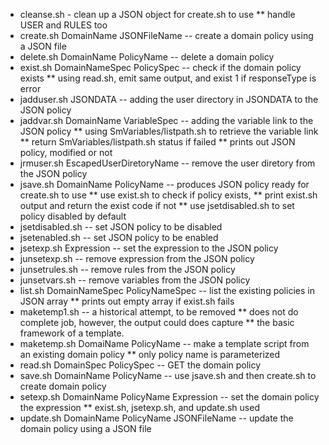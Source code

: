 * cleanse.sh - clean up a JSON object for create.sh to use
** handle USER and RULES too
* create.sh DomainName JSONFileName -- create a domain policy using a JSON file
* delete.sh DomainName PolicyName -- delete a domain policy
* exist.sh DomainNameSpec PolicySpec -- check if the domain policy exists
** using read.sh, emit same output, and exist 1 if responseType is error
* jadduser.sh JSONDATA -- adding the user directory in JSONDATA to the JSON policy
* jaddvar.sh DomainName VariableSpec -- adding the variable link to the JSON policy
** using SmVariables/listpath.sh to retrieve the variable link
** return SmVariables/listpath.sh status if failed
** prints out JSON policy, modified or not
* jrmuser.sh EscapedUserDiretoryName -- remove the user diretory from the JSON policy
* jsave.sh DomainName PolicyName -- produces JSON policy ready for create.sh to use
** use exist.sh to check if policy exists,
** print exist.sh output and return the exist code if not
** use jsetdisabled.sh to set policy disabled by default
* jsetdisabled.sh -- set JSON policy to be disabled
* jsetenabled.sh -- set JSON policy to be enabled
* jsetexp.sh Expression -- set the expression to the JSON policy
* junsetexp.sh -- remove expression from the JSON policy
* junsetrules.sh -- remove rules from the JSON policy
* junsetvars.sh -- remove variables from the JSON policy
* list.sh DomainNameSpec PolicyNameSpec -- list the existing policies in JSON array
** prints out empty array if exist.sh fails
* maketemp1.sh -- a historical attempt, to be removed
** does not do complete job, however, the output could does capture
** the basic framework of a template.
* maketemp.sh DomaiName PolicyName -- make a template script from an existing domain policy
** only policy name is parameterized
* read.sh DomainSpec PolicySpec -- GET the domain policy
* save.sh DomainName PolicyName -- use jsave.sh and then create.sh to create domain policy
* setexp.sh DomainName PolicyName Expression -- set the domain policy the expression
** exist.sh, jsetexp.sh, and update.sh used
* update.sh DomainName PolicyName JSONFileName -- update the domain policy using a JSON file
